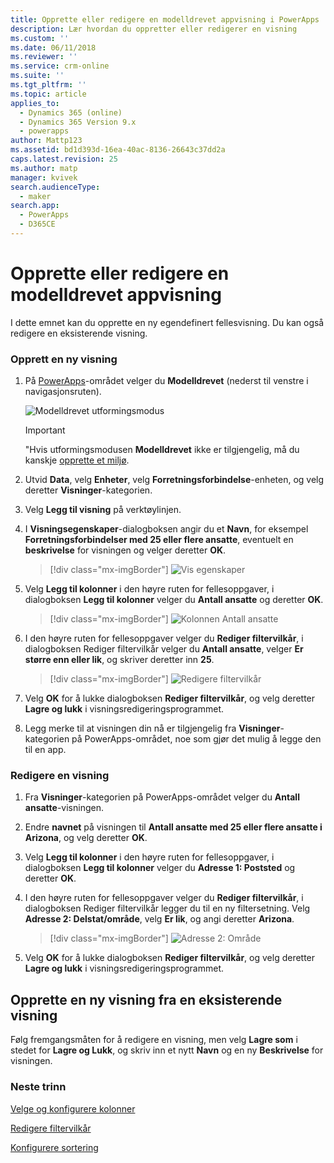 ```yaml
---
title: Opprette eller redigere en modelldrevet appvisning i PowerApps | MicrosoftDocs
description: Lær hvordan du oppretter eller redigerer en visning
ms.custom: ''
ms.date: 06/11/2018
ms.reviewer: ''
ms.service: crm-online
ms.suite: ''
ms.tgt_pltfrm: ''
ms.topic: article
applies_to:
  - Dynamics 365 (online)
  - Dynamics 365 Version 9.x
  - powerapps
author: Mattp123
ms.assetid: bd1d393d-16ea-40ac-8136-26643c37dd2a
caps.latest.revision: 25
ms.author: matp
manager: kvivek
search.audienceType:
  - maker
search.app:
  - PowerApps
  - D365CE
---
```

# <a name="create-or-edit-a-model-driven-app-view"></a>Opprette eller redigere en modelldrevet appvisning

<a name="BKMK_CreatingAndEditingViews"></a>   

 I dette emnet kan du opprette en ny egendefinert fellesvisning. Du kan også redigere en eksisterende visning.  
  
### <a name="create-a-new-view"></a>Opprett en ny visning  
  
1.  På [PowerApps](https://web.powerapps.com/?utm_source=padocs&utm_medium=linkinadoc&utm_campaign=referralsfromdoc)-området velger du **Modelldrevet** (nederst til venstre i navigasjonsruten).  

    ![Modelldrevet utformingsmodus](media/model-driven-switch.png)

    > [!IMPORTANT]
    > "Hvis utformingsmodusen **Modelldrevet** ikke er tilgjengelig, må du kanskje [opprette et miljø](https://docs.microsoft.com/powerapps/administrator/create-environment). 

2.  Utvid **Data**, velg **Enheter**, velg **Forretningsforbindelse**-enheten, og velg deretter **Visninger**-kategorien. 

3.  Velg **Legg til visning** på verktøylinjen.  

4.  I **Visningsegenskaper**-dialogboksen angir du et **Navn**, for eksempel **Forretningsforbindelser med 25 eller flere ansatte**, eventuelt en **beskrivelse** for visningen og velger deretter **OK**.

    > [!div class="mx-imgBorder"] 
    > ![Vis egenskaper](media/view-properties.png)
  
5.  Velg **Legg til kolonner** i den høyre ruten for fellesoppgaver, i dialogboksen **Legg til kolonner** velger du **Antall ansatte** og deretter **OK**.  

    > [!div class="mx-imgBorder"] 
    > ![Kolonnen Antall ansatte](media/column-no-employees.png)
  
6. I den høyre ruten for fellesoppgaver velger du **Rediger filtervilkår**, i dialogboksen Rediger filtervilkår velger du **Antall ansatte**, velger **Er større enn eller lik**, og skriver deretter inn **25**.  

    > [!div class="mx-imgBorder"] 
    > ![Redigere filtervilkår](media/edit-filter-criteria.png)

7.  Velg **OK** for å lukke dialogboksen **Rediger filtervilkår**, og velg deretter **Lagre og lukk** i visningsredigeringsprogrammet.  
  
8.  Legg merke til at visningen din nå er tilgjengelig fra **Visninger**-kategorien på PowerApps-området, noe som gjør det mulig å legge den til en app.
  
### <a name="edit-a-view"></a>Redigere en visning  
  
1.  Fra **Visninger**-kategorien på PowerApps-området velger du **Antall ansatte**-visningen.
  
2.  Endre **navnet** på visningen til **Antall ansatte med 25 eller flere ansatte i Arizona**, og velg deretter **OK**.  

3.  Velg **Legg til kolonner** i den høyre ruten for fellesoppgaver, i dialogboksen **Legg til kolonner** velger du **Adresse 1: Poststed** og deretter **OK**.  

4. I den høyre ruten for fellesoppgaver velger du **Rediger filtervilkår**, i dialogboksen Rediger filtervilkår legger du til en ny filtersetning. Velg **Adresse 2: Delstat/område**, velg **Er lik**, og angi deretter **Arizona**. 

    > [!div class="mx-imgBorder"] 
    > ![Adresse 2: Område](media/column-address-2-state.png)

5. Velg **OK** for å lukke dialogboksen **Rediger filtervilkår**, og velg deretter **Lagre og lukk** i visningsredigeringsprogrammet.  
  

## <a name="create-a-new-view-from-an-existing-view"></a>Opprette en ny visning fra en eksisterende visning  
 Følg fremgangsmåten for å redigere en visning, men velg **Lagre som** i stedet for **Lagre og Lukk**, og skriv inn et nytt **Navn** og en ny **Beskrivelse** for visningen.  
 
### <a name="next-steps"></a>Neste trinn
[Velge og konfigurere kolonner](choose-and-configure-columns.md)  
  
[Redigere filtervilkår](edit-filter-criteria.md)  
  
[Konfigurere sortering](configure-sorting.md)  
